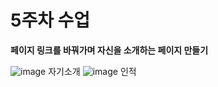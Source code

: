 # 5주차 수업
**페이지 링크를 바꿔가며 자신을 소개하는 페이지 만들기**

![image](https://github.com/kimsinyoung2/Cordova/assets/105351819/2166ca5b-bd21-4fac-a111-3b4dc82a0ff9)
자기소개
![image](https://github.com/kimsinyoung2/Cordova/assets/105351819/8a0757ab-3ae2-4914-9b69-b100f5f1816d)
인적
